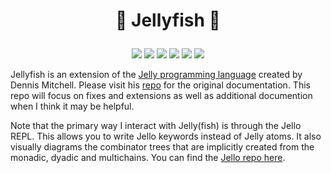 # <p align="center">🪼 Jellyfish 🪼</p>

<p align="center">
    <a href="https://github.com/codereport/jellyfish/issues" alt="contributions welcome">
        <img src="https://img.shields.io/badge/contributions-welcome-brightgreen.svg?style=flat" /></a>
    <a href="https://lbesson.mit-license.org/" alt="MIT license">
        <img src="https://img.shields.io/badge/License-MIT-blue.svg" /></a>
    <a href="https://www.python.org/">
        <img src="https://img.shields.io/badge/Python-3-ff69b4.svg"/></a>
    <a href="https://github.com/codereport?tab=followers" alt="GitHub followers">
        <img src="https://img.shields.io/github/followers/codereport.svg?style=social&label=Follow" /></a>
    <a href="https://GitHub.com/codereport/jellyfish/stargazers/" alt="GitHub stars">
        <img src="https://img.shields.io/github/stars/codereport/jellyfish.svg?style=social&label=Star" /></a>
    <a href="https://twitter.com/code_report" alt="Twitter">
        <img src="https://img.shields.io/twitter/follow/code_report.svg?style=social&label=@code_report" /></a>
</p>

Jellyfish is an extension of the [Jelly programming language](https://github.com/DennisMitchell/jellylanguage/) created by Dennis Mitchell. Please visit his [repo](https://github.com/DennisMitchell/jellylanguage/) for the original documentation. This repo will focus on fixes and extensions as well as additional documention when I think it may be helpful.

Note that the primary way I interact with Jelly(fish) is through the Jello REPL. This allows you to write Jello keywords instead of Jelly atoms. It also visually diagrams the combinator trees that are implicitly created from the monadic, dyadic and multichains. You can find the [Jello repo here](https://github.com/codereport/jello/).
